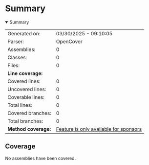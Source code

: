 # Summary
<details open><summary>Summary</summary>

|||
|:---|:---|
| Generated on: | 03/30/2025 - 09:10:05 |
| Parser: | OpenCover |
| Assemblies: | 0 |
| Classes: | 0 |
| Files: | 0 |
| **Line coverage:** |  |
| Covered lines: | 0 |
| Uncovered lines: | 0 |
| Coverable lines: | 0 |
| Total lines: | 0 |
| Covered branches: | 0 |
| Total branches: | 0 |
| **Method coverage:** | [Feature is only available for sponsors](https://reportgenerator.io/pro) |

</details>

## Coverage
No assemblies have been covered.

